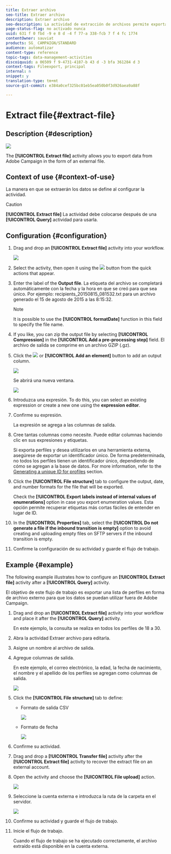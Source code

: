 ```yaml
---
title: Extraer archivo
seo-title: Extraer archivo
description: Extraer archivo
seo-description: La actividad de extracción de archivos permite exportar datos desde Adobe Campaign en forma de archivo externo.
page-status-flag: no activado nunca
uuid: 631 f 0 fbd -9 e 8 d -4 f 77-a 338-fcb 7 f 4 fc 1774
contentOwner: sauviat
products: SG_ CAMPAIGN/STANDARD
audience: automatizar
content-type: reference
topic-tags: data-management-activities
discoiquuid: a 06509 f 9-4731-4187-b 43 d -3 bfa 361284 d 3
context-tags: Fileexport, principal
internal: n
snippet: y
translation-type: tm+mt
source-git-commit: e384a0cef325bc01eb5ea050b0f3d926aea9a88f

---
```



# Extract file{#extract-file}

## Description {#description}

![](assets/export.png)

The **[!UICONTROL Extract file]** activity allows you to export data from Adobe Campaign in the form of an external file.

## Context of use {#context-of-use}

La manera en que se extraerán los datos se define al configurar la actividad.

>[!CAUTION]
>
>**[!UICONTROL Extract file]** La actividad debe colocarse después de una **[!UICONTROL Query]** actividad para usarla.

## Configuration {#configuration}

1. Drag and drop an **[!UICONTROL Extract file]** activity into your workflow.

   ![](assets/wkf_data_export1.png)

1. Select the activity, then open it using the ![](assets/edit_darkgrey-24px.png) button from the quick actions that appear.
1. Enter the label of the **Output file**. La etiqueta del archivo se completará automáticamente con la fecha y la hora en que se creó para que sea único. Por ejemplo: recipients_20150815_081532.txt para un archivo generado el 15 de agosto de 2015 a las 8:15:32.

   >[!NOTE]
   >
   >It is possible to use the **[!UICONTROL formatDate]** function in this field to specify the file name.

1. If you like, you can zip the output file by selecting **[!UICONTROL Compression]** in the **[!UICONTROL Add a pre-processing step]** field. El archivo de salida se comprime en un archivo GZIP (.gz).
1. Click the ![](assets/add_darkgrey-24px.png) or **[!UICONTROL Add an element]** button to add an output column.

   ![](assets/wkf_data_export2.png)

   Se abrirá una nueva ventana.

   ![](assets/wkf_data_export3.png)

1. Introduzca una expresión. To do this, you can select an existing expression or create a new one using the **expression editor**.
1. Confirme su expresión.

   La expresión se agrega a las columnas de salida.

1. Cree tantas columnas como necesite. Puede editar columnas haciendo clic en sus expresiones y etiquetas.

   Si exporta perfiles y desea utilizarlos en una herramienta externa, asegúrese de exportar un identificador único. De forma predeterminada, no todos los perfiles tienen un identificador único, dependiendo de cómo se agregan a la base de datos. For more information, refer to the [Generating a unique ID for profiles](../../developing/using/configuring-the-resource-s-data-structure.md#generating-a-unique-id-for-profiles-and-custom-resources) section.

1. Click the **[!UICONTROL File structure]** tab to configure the output, date, and number formats for the file that will be exported.

   Check the **[!UICONTROL Export labels instead of internal values of enumerations]** option in case you export enumeration values. Esta opción permite recuperar etiquetas más cortas fáciles de entender en lugar de ID.

1. In the **[!UICONTROL Properties]** tab, select the **[!UICONTROL Do not generate a file if the inbound transition is empty]** option to avoid creating and uploading empty files on SFTP servers if the inbound transition is empty.
1. Confirme la configuración de su actividad y guarde el flujo de trabajo.

## Example {#example}

The following example illustrates how to configure an **[!UICONTROL Extract file]** activity after a **[!UICONTROL Query]** activity.

El objetivo de este flujo de trabajo es exportar una lista de perfiles en forma de archivo externo para que los datos se puedan utilizar fuera de Adobe Campaign.

1. Drag and drop an **[!UICONTROL Extract file]** activity into your workflow and place it after the **[!UICONTROL Query]** activity.

   En este ejemplo, la consulta se realiza en todos los perfiles de 18 a 30.

1. Abra la actividad Extraer archivo para editarla.
1. Asigne un nombre al archivo de salida.
1. Agregue columnas de salida.

   En este ejemplo, el correo electrónico, la edad, la fecha de nacimiento, el nombre y el apellido de los perfiles se agregan como columnas de salida.

   ![](assets/wkf_data_export6.png)

1. Click the **[!UICONTROL File structure]** tab to define:

   * Formato de salida CSV

      ![](assets/wkf_data_export7.png)

   * Formato de fecha

      ![](assets/wkf_data_export9.png)

1. Confirme su actividad.
1. Drag and drop a **[!UICONTROL Transfer file]** activity after the **[!UICONTROL Extract file]** activity to recover the extract file on an external account.
1. Open the activity and choose the **[!UICONTROL File upload]** action.

   ![](assets/wkf_data_export11.png)

1. Seleccione la cuenta externa e introduzca la ruta de la carpeta en el servidor.

   ![](assets/wkf_data_export12.png)

1. Confirme su actividad y guarde el flujo de trabajo.
1. Inicie el flujo de trabajo.

   Cuando el flujo de trabajo se ha ejecutado correctamente, el archivo extraído está disponible en la cuenta externa.

